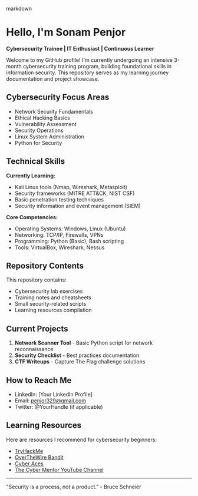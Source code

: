 markdown
# Hello, I'm Sonam Penjor 

**Cybersecurity Trainee | IT Enthusiast | Continuous Learner**

Welcome to my GitHub profile! I'm currently undergoing an intensive 3-month cybersecurity training program, building foundational skills in information security. This repository serves as my learning journey documentation and project showcase.

## Cybersecurity Focus Areas

- Network Security Fundamentals
- Ethical Hacking Basics
- Vulnerability Assessment
- Security Operations
- Linux System Administration
- Python for Security

## Technical Skills

**Currently Learning:**
- Kali Linux tools (Nmap, Wireshark, Metasploit)
- Security frameworks (MITRE ATT&CK, NIST CSF)
- Basic penetration testing techniques
- Security information and event management (SIEM)

**Core Competencies:**
- Operating Systems: Windows, Linux (Ubuntu)
- Networking: TCP/IP, Firewalls, VPNs
- Programming: Python (Basic), Bash scripting
- Tools: VirtualBox, Wireshark, Nessus

##  Repository Contents

This repository contains:
- Cybersecurity lab exercises
- Training notes and cheatsheets
- Small security-related scripts
- Learning resources compilation

##  Current Projects

1. **Network Scanner Tool** - Basic Python script for network reconnaissance
2. **Security Checklist** - Best practices documentation
3. **CTF Writeups** - Capture The Flag challenge solutions

##  How to Reach Me

- LinkedIn: [Your LinkedIn Profile]
- Email: penjor329@gmail.com
- Twitter: @YourHandle (if applicable)

##  Learning Resources

Here are resources I recommend for cybersecurity beginners:
- [TryHackMe](https://tryhackme.com/)
- [OverTheWire Bandit](https://overthewire.org/wargames/bandit/)
- [Cyber Aces](https://www.cyberaces.org/)
- [The Cyber Mentor YouTube Channel](https://www.youtube.com/c/TheCyberMentor)

---

"Security is a process, not a product." - Bruce Schneier


